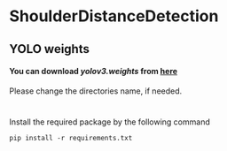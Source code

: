 # ShoulderDistanceDetection

## YOLO weights

#### You can download *yolov3.weights* from [here]

Please change the directories name, if needed.
#

Install the required package by the following command
```
pip install -r requirements.txt
```

[here]: https://pjreddie.com/darknet/yolo/